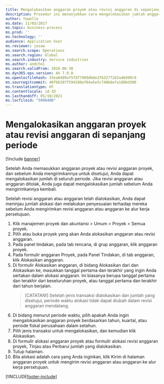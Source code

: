 ```yaml
---
title: Mengalokasikan anggaran proyek atau revisi anggaran di sepanjang periode
description: Prosedur ini menunjukkan cara mengalokasikan jumlah anggaran proyek di seluruh periode.
author: Yowelle
ms.date: 11/03/2017
ms.topic: business-process
ms.prod: ''
ms.technology: ''
audience: Application User
ms.reviewer: josaw
ms.search.scope: Operations
ms.search.region: Global
ms.search.industry: Service industries
ms.author: andchoi
ms.search.validFrom: 2016-06-30
ms.dyn365.ops.version: AX 7.0.0
ms.openlocfilehash: 33ea8489af5fd77980d6de376327f263a46d99c9
ms.sourcegitcommit: 40f68387f594180af64a5e5c748b6efa188bd300
ms.translationtype: HT
ms.contentlocale: id-ID
ms.lasthandoff: 05/10/2021
ms.locfileid: "5996480"
---
```

# <a name="allocate-a-project-budget-or-budget-revision-across-periods"></a>Mengalokasikan anggaran proyek atau revisi anggaran di sepanjang periode

[!include [banner](../../includes/banner.md)]

Setelah Anda memasukkan anggaran proyek atau revisi anggaran proyek, dan sebelum Anda mengirimkannya untuk disetujui, Anda dapat mengalokasikan jumlah di seluruh periode. Jika revisi anggaran atau anggaran ditolak, Anda juga dapat mengalokasikan jumlah sebelum Anda mengirimkannya kembali. 

Setelah revisi anggaran atau anggaran telah dialokasikan, Anda dapat meninjau jumlah alokasi dan melakukan penyesuaian terhadap mereka sebelum Anda mengirimkan revisi anggaran atau anggaran ke alur kerja persetujuan. 

1. Klik manajemen proyek dan akuntansi > Umum > Proyek > Semua proyek. 
2. Pilih atau buka proyek yang akan Anda alokasikan anggaran atau revisi anggaran. 
3. Pada panel tindakan, pada tab rencana, di grup anggaran, klik anggaran proyek. 
4. Pada formulir anggaran Proyek, pada Panel Tindakan, di tab anggaran, klik Alokasikan anggaran. 
5. Di formulir Alokasikan anggaran, di bidang Alokasikan dari dan Alokasikan ke, masukkan tanggal pertama dan terakhir yang ingin Anda sertakan dalam alokasi anggaran. Ini biasanya berupa tanggal pertama dan terakhir dari keseluruhan proyek, atau tanggal pertama dan terakhir dari tahun berjalan.  
   > [CATATAN!] Setelah jenis transaksi dialokasikan dan jumlah yang disetujui, periode waktu alokasi tidak dapat diubah dalam revisi anggaran mendatang. 
6. Di bidang menurut periode waktu, pilih apakah Anda ingin mengalokasikan anggaran proyek berdasarkan tahun, kuartal, atau periode fiskal perusahaan dalam setahun.
7. Pilih jenis transaksi untuk mengalokasikan, dan kemudian klik Alokasikan. 
8. Di formulir alokasi anggaran proyek atau formulir alokasi revisi anggaran proyek, Tinjau atau Perbarui jumlah yang dialokasikan. 
9. Tutup halaman.
10. Bila alokasi adalah cara yang Anda inginkan, klik Kirim di halaman anggaran proyek untuk mengirim revisi anggaran atau anggaran ke alur kerja persetujuan.  




[!INCLUDE[footer-include](../../includes/footer-banner.md)]